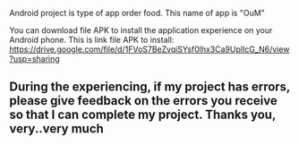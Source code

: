 Android project is type of app order food. This name of app is "OuM"

You can download file APK to install the application experience on your Android phone.
    This is link file APK to install: https://drive.google.com/file/d/1FVoS7BeZvqiSYsf0lhx3Ca9UplIcG_N6/view?usp=sharing

## **During the experiencing, if my project has errors, please give feedback on the errors you receive so that I can complete my project. Thanks you, very..very much**